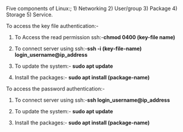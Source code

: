 Five components of Linux:; 1) Networking 2) User/group 3) Package 4) Storage 5) Service.

To access the key file authentication:-

1. To Access the read permission ssh:-**chmod 0400 (key-file name)**

2. To connect server using ssh:-**ssh -i (key-file-name) login_username@ip_address**

3. To update the system:- **sudo apt update**

4. Install the packages:- **sudo apt install (package-name)**

To access the password authentication:-

1. To connect server using ssh:-**ssh login_username@ip_address**

2. To update the system:- **sudo apt update**

3. Install the packages:- **sudo apt install (package-name)**

